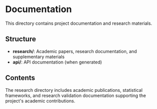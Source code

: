 # Documentation

This directory contains project documentation and research materials.

## Structure

- **research/**: Academic papers, research documentation, and supplementary materials
- **api/**: API documentation (when generated)

## Contents

The research directory includes academic publications, statistical frameworks, and research validation documentation supporting the project's academic contributions.
